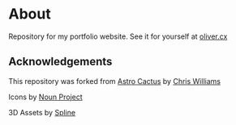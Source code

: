 # About
Repository for my portfolio website. See it for yourself at [oliver.cx](http://oliver.cx)

## Acknowledgements

This repository was forked from [Astro Cactus](https://github.com/chrismwilliams/astro-theme-cactus) by [Chris Williams](https://github.com/chrismwilliams)

Icons by [Noun Project](https://thenounproject.com/?utm_source=google&utm_medium=cpc&utm_campaign=brand&utm_term=nounproject&utm_content=us&gad_source=1&gclid=CjwKCAjw9eO3BhBNEiwAoc0-jQq8IihcqVX-EYKDcEYTXnQVfzyCgVX1bvcq8bQUb88M4Av0w_1l4BoCaEMQAvD_BwE)

3D Assets by [Spline](https://spline.design/)